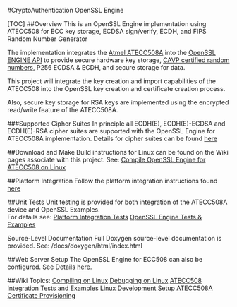 
#CryptoAuthentication OpenSSL Engine  

[TOC]
##Overview
This is an OpenSSL Engine implementation using ATECC508 for ECC key storage, ECDSA sign/verify, ECDH, and FIPS Random Number Generator

The implementation integrates the [Atmel ATECC508A](http://www.atmel.com/devices/atecc508a.aspx) into the [OpenSSL ENGINE API](http://openssl.org/docs/manmaster/crypto/engine.html) to provide secure hardware key storage, [CAVP certified random numbers](http://csrc.nist.gov/groups/STM/cavp/documents/aes/aesval.html), P256 ECDSA & ECDH, and secure storage for data.

This project will integrate the key creation and import capabilities of the ATECC508 into the OpenSSL key creation and certificate creation process. 

Also, secure key storage for RSA keys are implemented using the encrypted read/write feature of the ATECC508A. 

###Supported Cipher Suites
In principle all ECDH(E), ECDH(E)-ECDSA and ECDH(E)-RSA cipher suites are supported with the OpenSSL Engine for ATECC508A implementation.  Details for cipher suites can be found [here](https://github.com/AtmelCSO/cryptoauth-openssl-engine/wiki/Supported-Ciphers)

##Download and Make 
Build instructions for Linux can be found on the Wiki pages associate with this project.
See: [Compile OpenSSL Engine for ATECC508 on Linux](https://github.com/AtmelCSO/cryptoauth-openssl-engine/wiki/Compile-OpenSSL-Engine-for-ATECC508-on-Linux)

##Platform Integration
Follow the platform integration instructions found [here](https://github.com/AtmelCSO/cryptoauth-openssl-engine/wiki/Integrate-ATECC508-onto-Your-Platform)

##Unit Tests
Unit testing is provided for both integration of the ATECC508A device and OpenSSL Examples.  
For details see:
[Platform Integration Tests](https://github.com/AtmelCSO/cryptoauth-openssl-engine/wiki/ATECC508A-Integration-Tests)
[OpenSSL Engine Tests & Examples](https://github.com/AtmelCSO/cryptoauth-openssl-engine/wiki/Tests-And-Examples)

Source-Level Documentation
Full Doxygen source-level documentation is provided.
See: /docs/doxygen/html/index.html

##Web Server Setup
The OpenSSL Engine for ECC508 can also be configured. 
See Details [here](https://github.com/AtmelCSO/cryptoauth-openssl-engine/wiki/Web-Server-For-The-Web-Browser).

##Wiki Topics:
[Compiling on Linux]()
[Debugging on Linux]()
[ATECC508 Integration]()
[Tests and Examples]()
[Linux Development Setup]()
[ATECC508A Certificate Provisioning]()


